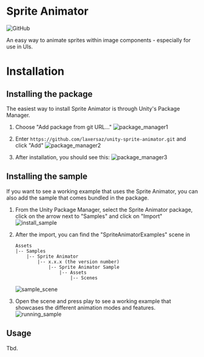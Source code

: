 # Sprite Animator

![GitHub](https://img.shields.io/github/license/laxersaz/unity-sprite-animator)

An easy way to animate sprites within image components - especially for use in UIs.

# Installation

## Installing the package

The easiest way to install Sprite Animator is through Unity's Package Manager.

1. Choose "Add package from git URL..."
   ![package_manager1](/Users/bbischoff/Development/private/SpriteAnimatorPackage/Packages/blog.softwaretester.spriteanimator/Documentation/package_manager1.png)

2. Enter `https://github.com/laxersaz/unity-sprite-animator.git` and click "Add"
   ![package_manager2](/Users/bbischoff/Development/private/SpriteAnimatorPackage/Packages/blog.softwaretester.spriteanimator/Documentation/package_manager2.png)
3. After installation, you should see this:
   ![package_manager3](/Users/bbischoff/Development/private/SpriteAnimatorPackage/Packages/blog.softwaretester.spriteanimator/Documentation/package_manager3.png)

## Installing the sample

If you want to see a working example that uses the Sprite Animator, you can also add the sample that comes bundled in the package. 

1. From the Unity Package Manager, select the Sprite Animator package, click on the arrow next to "Samples" and click on "Import"
   ![install_sample](/Users/bbischoff/Development/private/SpriteAnimatorPackage/Packages/blog.softwaretester.spriteanimator/Documentation/install_sample.png)

2. After the import, you can find the "SpriteAnimatorExamples" scene in 

   ```
   Assets
   |-- Samples
       |-- Sprite Animator
           |-- x.x.x (the version number)
               |-- Sprite Animator Sample
                   |-- Assets
                       |-- Scenes
   ```

   ![sample_scene](/Users/bbischoff/Development/private/SpriteAnimatorPackage/Packages/blog.softwaretester.spriteanimator/Documentation/sample_scene.png)

3. Open the scene and press play to see a working example that showcases the different animation modes and features.
   ![running_sample](/Users/bbischoff/Development/private/SpriteAnimatorPackage/Packages/blog.softwaretester.spriteanimator/Documentation/running_sample.png)

## Usage

Tbd.